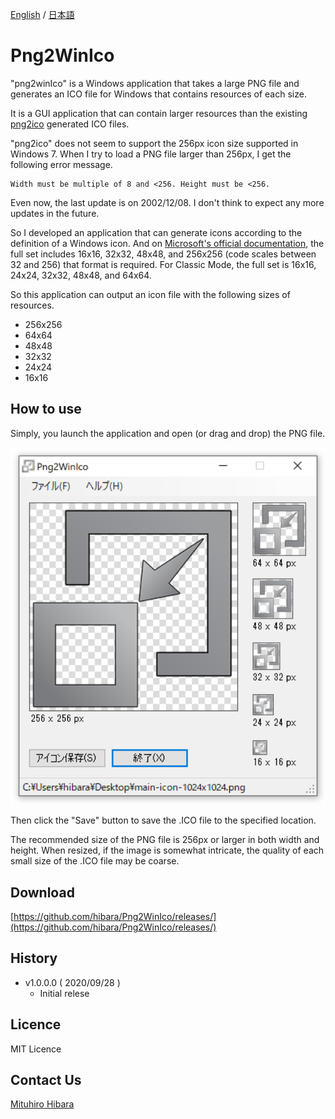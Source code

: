 [English](README.md) / [日本語](README-JP.md)

# Png2WinIco

"png2winIco" is a Windows application that takes a large PNG file and generates an ICO file for Windows that contains resources of each size.

It is a GUI application that can contain larger resources than the existing [png2ico](http://winterdrache.de/freeware/png2ico/) generated ICO files.

"png2ico" does not seem to support the 256px icon size supported in Windows 7. When I try to load a PNG file larger than 256px, I get the following error message.

```shell
Width must be multiple of 8 and <256. Height must be <256.
```

Even now, the last update is on 2002/12/08. I don't think to expect any more updates in the future.

So I developed an application that can generate icons according to the definition of a Windows icon. And on [Microsoft's official documentation](https://docs.microsoft.com/ja-jp/windows/win32/uxguide/vis-icons?redirectedfrom=MSDN#size-requirements), the full set includes 16x16, 32x32, 48x48, and 256x256 (code scales between 32 and 256) that format is required. For Classic Mode, the full set is 16x16, 24x24, 32x32, 48x48, and 64x64.

So this application can output an icon file with the following sizes of resources.

* 256x256
* 64x64
* 48x48
* 32x32
* 24x24
* 16x16

## How to use

Simply, you launch the application and open (or drag and drop) the PNG file.

<img src="img/Png2WinIco_Capture.png" width="512px" />

Then click the "Save" button to save the .ICO file to the specified location.

The recommended size of the PNG file is 256px or larger in both width and height. When resized, if the image is somewhat intricate, the quality of each small size of the .ICO file may be coarse.

## Download

[https://github.com/hibara/Png2WinIco/releases/](https://github.com/hibara/Png2WinIco/releases/)

## History

* v1.0.0.0 ( 2020/09/28 )
  * Initial relese

## Licence

MIT Licence

## Contact Us

[Mituhiro Hibara](mailto:m@hibara.org)
